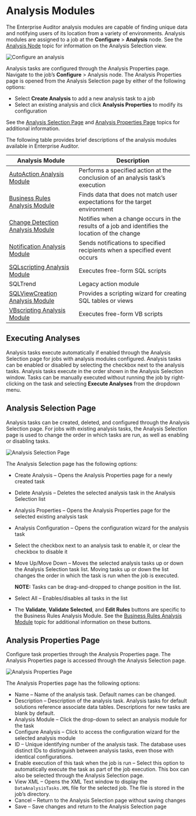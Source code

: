 # Analysis Modules

The Enterprise Auditor analysis modules are capable of finding unique data and notifying users of
its location from a variety of environments. Analysis modules are assigned to a job at the
**Configure** > **Analysis** node. See the
[Analysis Node](/docs/accessanalyzer/11.6/admin/jobs/job/configure/analysis.md)
topic for information on the Analysis Selection view.

![Configure an analysis](/img/versioned_docs/accessanalyzer_11.6/accessanalyzer/admin/analysis/configure.webp)

Analysis tasks are configured through the Analysis Properties page. Navigate to the job’s
**Configure** > Analysis node. The Analysis Properties page is opened from the Analysis Selection
page by either of the following options:

- Select **Create Analysis** to add a new analysis task to a job
- Select an existing analysis and click **Analysis Properties** to modify its configuration

See the [Analysis Selection Page](#analysis-selection-page) and
[Analysis Properties Page](#analysis-properties-page) topics for additional information.

The following table provides brief descriptions of the analysis modules available in Enterprise
Auditor.

| Analysis Module                                                                                                                         | Description                                                                                     |
| --------------------------------------------------------------------------------------------------------------------------------------- | ----------------------------------------------------------------------------------------------- |
| [AutoAction Analysis Module](/docs/accessanalyzer/11.6/admin/analysis/autoaction.md)                     | Performs a specified action at the conclusion of an analysis task’s execution                   |
| [Business Rules Analysis Module](/docs/accessanalyzer/11.6/admin/analysis/businessrules/overview.md)     | Finds data that does not match user expectations for the target environment                     |
| [Change Detection Analysis Module](/docs/accessanalyzer/11.6/admin/analysis/changedetection/overview.md) | Notifies when a change occurs in the results of a job and identifies the location of the change |
| [Notification Analysis Module](/docs/accessanalyzer/11.6/admin/analysis/notification/overview.md)        | Sends notifications to specified recipients when a specified event occurs                       |
| [SQLscripting Analysis Module](/docs/accessanalyzer/11.6/admin/analysis/sqlscripting.md)                 | Executes free-form SQL scripts                                                                  |
| SQLTrend                                                                                                                                | Legacy action module                                                                            |
| [SQLViewCreation Analysis Module](/docs/accessanalyzer/11.6/admin/analysis/sqlviewcreation/overview.md)  | Provides a scripting wizard for creating SQL tables or views                                    |
| [VBscripting Analysis Module](/docs/accessanalyzer/11.6/admin/analysis/vbscripting.md)                   | Executes free-form VB scripts                                                                   |

## Executing Analyses

Analysis tasks execute automatically if enabled through the Analysis Selection page for jobs with
analysis modules configured. Analysis tasks can be enabled or disabled by selecting the checkbox
next to the analysis tasks. Analysis tasks execute in the order shown in the Analysis Selection
window. Tasks can be manually executed without running the job by right-clicking on the task and
selecting **Execute Analyses** from the dropdown menu.

## Analysis Selection Page

Analysis tasks can be created, deleted, and configured through the Analysis Selection page. For jobs
with existing analysis tasks, the Analysis Selection page is used to change the order in which tasks
are run, as well as enabling or disabling tasks.

![Analysis Selection Page](/img/versioned_docs/accessanalyzer_11.6/accessanalyzer/admin/analysis/analysisselectionpage.webp)

The Analysis Selection page has the following options:

- Create Analysis – Opens the Analysis Properties page for a newly created task
- Delete Analysis – Deletes the selected analysis task in the Analysis Selection list
- Analysis Properties – Opens the Analysis Properties page for the selected existing analysis task
- Analysis Configuration – Opens the configuration wizard for the analysis task
- Select the checkbox next to an analysis task to enable it, or clear the checkbox to disable it
- Move Up/Move Down – Moves the selected analysis tasks up or down the Analysis Selection task list.
  Moving tasks up or down the list changes the order in which the task is run when the job is
  executed.

    **NOTE:** Tasks can be drag-and-dropped to change position in the list.

- Select All – Enables/disables all tasks in the list
- The **Validate**, **Validate Selected**, and **Edit Rules** buttons are specific to the Business
  Rules Analysis Module. See the
  [Business Rules Analysis Module](/docs/accessanalyzer/11.6/admin/analysis/businessrules/overview.md)
  topic for additional information on these buttons.

## Analysis Properties Page

Configure task properties through the Analysis Properties page. The Analysis Properties page is
accessed through the Analysis Selection page.

![Analysis Properties Page](/img/versioned_docs/accessanalyzer_11.6/accessanalyzer/admin/analysis/analysispropertiespage.webp)

The Analysis Properties page has the following options:

- Name – Name of the analysis task. Default names can be changed.
- Description – Description of the analysis task. Analysis tasks for default solutions reference
  associate data tables. Descriptions for new tasks are blank by default.
- Analysis Module – Click the drop-down to select an analysis module for the task
- Configure Analysis – Click to access the configuration wizard for the selected analysis module
- ID – Unique identifying number of the analysis task. The database uses distinct IDs to distinguish
  between analysis tasks, even those with identical configurations.
- Enable execution of this task when the job is run – Select this option to automatically execute
  the task as part of the job execution. This box can also be selected through the Analysis
  Selection page.
- View XML – Opens the XML Text window to display the `DataAnalysisTasks.XML` file for the selected
  job. The file is stored in the job’s directory.
- Cancel – Return to the Analysis Selection page without saving changes
- Save – Save changes and return to the Analysis Selection page
